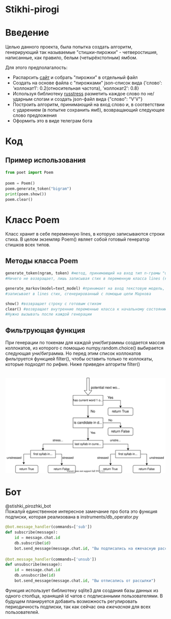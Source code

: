 # **Stikhi-pirogi**

<h1>Введение</h1>
Целью данного проекта, была попытка создать алгоритм, генерирующий так называемые "стишки-пирожки" - четверостишия, написанные, как правило, белым (четырёхстопным) ямбом.

Для этого предполагалость:

<ul>
<li>Распарсить <a href='https://poetory.ru/pir/rating'>сайт</a> и собрать "пирожки" в отдельный файл</li>
<li>Создать на основе файла с "пирожками" json-список вида {'слово': 'коллокат1': 0.2(относительная частота), 'коллокат2': 0.8}</li>
<li>Используя библиотеку <a href='https://pypi.org/project/russtress/'>russtress</a> разметить каждое слово по не/ударным слогам и создать json-файл вида {"слово": "V'V"}</li>
<li>Построить алгоритм, принимающий на вход слово и, в соответствии с ударением (в попытке сохранить ямб), возвращающий следующее слово предложения</li>
<li>Оформить это в виде телеграм бота</li>
</ul>

<h1>Код</h1>
<h2>Пример использования</h2>

```python
from poet import Poem

poem = Poem()
poem.generate_token("bigram")
print(poem.show())
poem.clear()
```

<h1>Класс Poem</h1>
Класс хранит в себе переменную lines, в которую записываются строки стиха. В целом экземляр Poem() являет собой готовый генератор стишков всех типов.
<h2>Методы класса Poem</h2>

```python
generate_token(ngram, token) #метод, принимающий на вход тип n-грамы "unigram" или "bigram" и первую униграмму или биграмму соответственно
#Ничего не возвращает, лишь записывая стих в переменную класса lines (как и все методы generate_...)
```

```python
generate_markov(model=text_model) #принимает на вход текстовую модель, по умолчанию файл со стишками-пирожками
#записывает в lines стих, сгенерированный с помощью цепи Маркова
```

```python
show() #возвращает строку с готовым стихом
clear() #возвращает внутренние переменные класса к начальному состоянию
#Нужно вызывать после каждой генерации
```

<h2>Фильтрующая функция</h2>
При генерации по токенам для каждой уни/биграммы создается массив коллокатов, из которого с помощью numpy.random.choice() выбирается следующая уни/биграмма. Но перед этим список коллокатов фильтруется функцией filter(), чтобы оставить только те коллокаты, которые подходят по рифме. Ниже приведен алгоритм filter()
<br>
<br>
<br>
<img src="rhyme func diagram.svg">

<h1>Бот</h1>
@stishki_pirozhki_bot
<br>
Пожалуй единственное интересное замечание про бота это функция подписки, которая реализована в instruments/db_operator.py

```python
@bot.message_handler(commands=['sub'])
def subscribe(message):
    id = message.chat.id
    db.subscribe(id)
    bot.send_message(message.chat.id, "Вы подписались на ежечасную рассылку")

@bot.message_handler(commands=['unsub'])
def unsubscribe(message):
    id = message.chat.id
    db.unsubscribe(id)
    bot.send_message(message.chat.id, "Вы отписались от рассылки")
```

Функция использует библиотеку sqlite3 для создания базы данных из одного столбца, хранящей id чатов с подписанными пользователями. В будущем планируется добавить возможность регулировать периодичность подписки, так как сейчас она <i>ежечасная</i> для всех пользователей.

